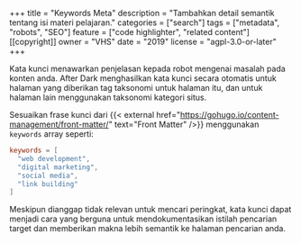 +++
title = "Keywords Meta"
description = "Tambahkan detail semantik tentang isi materi pelajaran."
categories = ["search"]
tags = ["metadata", "robots", "SEO"]
feature = ["code highlighter", "related content"]
[[copyright]]
  owner = "VHS"
  date = "2019"
  license = "agpl-3.0-or-later"
+++

Kata kunci menawarkan penjelasan kepada robot mengenai masalah pada konten anda. After Dark menghasilkan kata kunci secara otomatis untuk halaman yang diberikan tag taksonomi untuk halaman itu, dan untuk halaman lain menggunakan taksonomi kategori situs.

Sesuaikan frase kunci dari {{< external href="https://gohugo.io/content-management/front-matter/" text="Front Matter" />}} menggunakan `keywords` array seperti:

```toml
keywords = [
  "web development",
  "digital marketing",
  "social media",
  "link building"
]
```

Meskipun dianggap tidak relevan untuk mencari peringkat, kata kunci dapat menjadi cara yang berguna untuk mendokumentasikan istilah pencarian target dan memberikan makna lebih semantik ke halaman pencarian anda.
